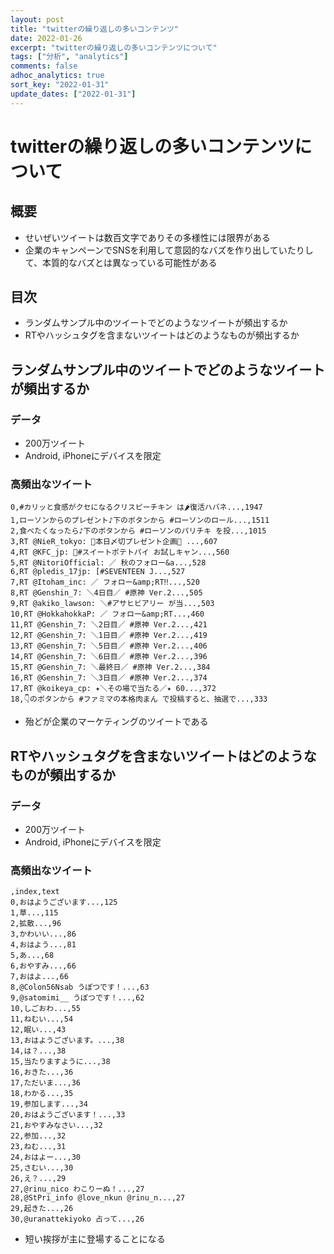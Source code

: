 ```yaml
---
layout: post
title: "twitterの繰り返しの多いコンテンツ"
date: 2022-01-26
excerpt: "twitterの繰り返しの多いコンテンツについて"
tags: ["分析", "analytics"]
comments: false
adhoc_analytics: true
sort_key: "2022-01-31"
update_dates: ["2022-01-31"]
---
```


# twitterの繰り返しの多いコンテンツについて

## 概要
 - せいぜいツイートは数百文字でありその多様性には限界がある
 - 企業のキャンペーンでSNSを利用して意図的なバズを作り出していたりして、本質的なバズとは異なっている可能性がある

## 目次
 - ランダムサンプル中のツイートでどのようなツイートが頻出するか
 - RTやハッシュタグを含まないツイートはどのようなものが頻出するか
 
## ランダムサンプル中のツイートでどのようなツイートが頻出するか

### データ
 - 200万ツイート
 - Android, iPhoneにデバイスを限定

### 高頻出なツイート

```csv
0,#カリッと食感がクセになるクリスピーチキン は🌶️復活ハバネ...,1947
1,ローソンからのプレゼント♪下のボタンから #ローソンのロール...,1511
2,食べたくなったら♪下のボタンから #ローソンのパリチキ を投...,1015
3,RT @NieR_tokyo: 🎁本日〆切プレゼント企画🎁 ...,607
4,RT @KFC_jp: 🍠#スイートポテトパイ お試しキャン...,560
5,RT @NitoriOfficial: ／ 秋のフォロー&a...,528
6,RT @pledis_17jp: [#SEVENTEEN J...,527
7,RT @Itoham_inc: ／ フォロー&amp;RT‼...,520
8,RT @Genshin_7: ＼4日目／ #原神 Ver.2...,505
9,RT @akiko_lawson: ＼#アサヒビアリー が当...,503
10,RT @HokkahokkaP: ／ フォロー&amp;RT...,460
11,RT @Genshin_7: ＼2日目／ #原神 Ver.2...,421
12,RT @Genshin_7: ＼1日目／ #原神 Ver.2...,419
13,RT @Genshin_7: ＼5日目／ #原神 Ver.2...,406
14,RT @Genshin_7: ＼6日目／ #原神 Ver.2...,396
15,RT @Genshin_7: ＼最終日／ #原神 Ver.2...,384
16,RT @Genshin_7: ＼3日目／ #原神 Ver.2...,374
17,RT @koikeya_cp: ✦＼その場で当たる／✦ 60...,372
18,👇のボタンから #ファミマの本格肉まん で投稿すると、抽選で...,333
```
 - 殆どが企業のマーケティングのツイートである

## RTやハッシュタグを含まないツイートはどのようなものが頻出するか

### データ
 - 200万ツイート
 - Android, iPhoneにデバイスを限定

### 高頻出なツイート

```csv
,index,text
0,おはようございます...,125
1,草...,115
2,拡散...,96
3,かわいい...,86
4,おはよう...,81
5,あ...,68
6,おやすみ...,66
7,おはよ...,66
8,@Colon56Nsab うぽつです！...,63
9,@satomimi__ うぽつです！...,62
10,しごおわ...,55
11,ねむい...,54
12,眠い...,43
13,おはようございます。...,38
14,は？...,38
15,当たりますように...,38
16,おきた...,36
17,ただいま...,36
18,わかる...,35
19,参加します...,34
20,おはようございます！...,33
21,おやすみなさい...,32
22,参加...,32
23,ねむ...,31
24,おはよー...,30
25,さむい...,30
26,え？...,29
27,@rinu_nico わこりーぬ！...,27
28,@StPri_info @love_nkun @rinu_n...,27
29,起きた...,26
30,@uranattekiyoko 占って...,26
```
 - 短い挨拶が主に登場することになる
